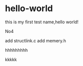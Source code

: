# hello-world
this is my first test name,hello world!


No4

add structlink.c
add memery.h


hhhhhhhhh


kkkkk